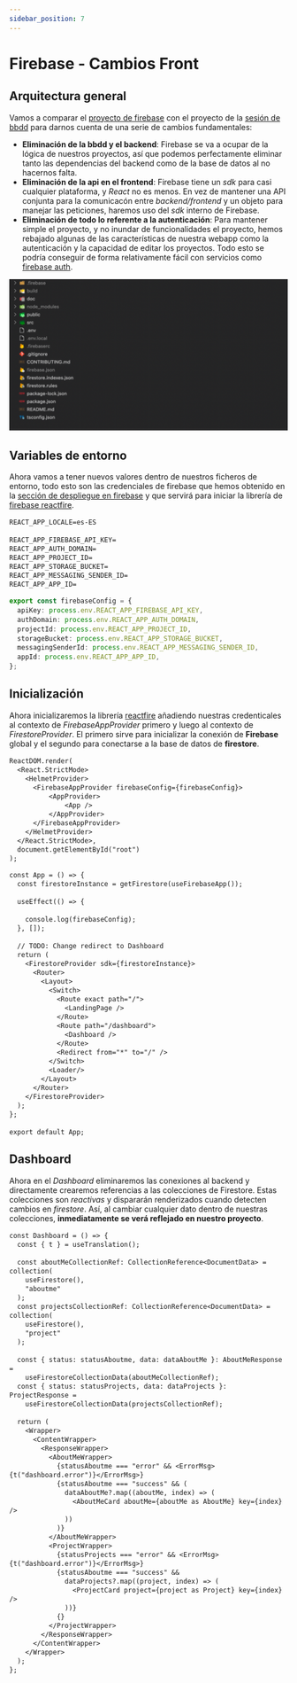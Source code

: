 ```yaml
---
sidebar_position: 7
---
```


# Firebase - Cambios Front

## Arquitectura general

Vamos a comparar el [proyecto de firebase](https://github.com/lucferbux/Taller-Firebase) con el proyecto de la [sesión de bbdd](https://github.com/lucferbux/Taller-BBDD) para darnos cuenta de una serie de cambios fundamentales:

* **Eliminación de la bbdd y el backend**: Firebase se va a ocupar de la lógica de nuestros proyectos, así que podemos perfectamente eliminar tanto las dependencias del backend como de la base de datos al no hacernos falta.
* **Eliminación de la api en el frontend**: Firebase tiene un *sdk* para casi cualquier plataforma, y *React* no es menos. En vez de mantener una API conjunta para la comunicacón entre *backend/frontend* y un objeto para manejar las peticiones, haremos uso del *sdk* interno de Firebase.
* **Eliminación de todo lo referente a la autenticación**: Para mantener simple el proyecto, y no inundar de funcionalidades el proyecto, hemos rebajado algunas de las características de nuestra webapp como la autenticación y la capacidad de editar los proyectos. Todo esto se podría conseguir de forma relativamente fácil con servicios como [firebase auth](https://firebase.google.com/docs/auth).

![Firebase Scaffolding](../../static/img/tutorial/firebase/1_scaffolding_firebase.png)

## Variables de entorno

Ahora vamos a tener nuevos valores dentro de nuestros ficheros de entorno, todo esto son las credenciales de firebase que hemos obtenido en la [sección de despliegue en firebase](../deployment/firebase#proyecto) y que servirá para iniciar la librería de [firebase reactfire](https://github.com/FirebaseExtended/reactfire).

```env title=".env"
REACT_APP_LOCALE=es-ES

REACT_APP_FIREBASE_API_KEY=
REACT_APP_AUTH_DOMAIN=
REACT_APP_PROJECT_ID=
REACT_APP_STORAGE_BUCKET=
REACT_APP_MESSAGING_SENDER_ID=
REACT_APP_APP_ID=
```

```ts title="src/utils/firebase.ts"
export const firebaseConfig = {
  apiKey: process.env.REACT_APP_FIREBASE_API_KEY,
  authDomain: process.env.REACT_APP_AUTH_DOMAIN,
  projectId: process.env.REACT_APP_PROJECT_ID,
  storageBucket: process.env.REACT_APP_STORAGE_BUCKET,
  messagingSenderId: process.env.REACT_APP_MESSAGING_SENDER_ID,
  appId: process.env.REACT_APP_APP_ID,
};
```

## Inicialización

Ahora inicializaremos la librería [reactfire](https://github.com/FirebaseExtended/reactfire) añadiendo nuestras credenticales al contexto de *FirebaseAppProvider* primero y luego al contexto de *FirestoreProvider*. El primero sirve para inicializar la conexión de **Firebase** global y el segundo para conectarse a la base de datos de **firestore**.

```tsx title="src/indext.tsx"
ReactDOM.render(
  <React.StrictMode>
    <HelmetProvider>
      <FirebaseAppProvider firebaseConfig={firebaseConfig}>
          <AppProvider>
              <App />
          </AppProvider>
      </FirebaseAppProvider>
    </HelmetProvider>
  </React.StrictMode>,
  document.getElementById("root")
);
```

```tsx title="src/app.tsx"
const App = () => {
  const firestoreInstance = getFirestore(useFirebaseApp());

  useEffect(() => {

    console.log(firebaseConfig);
  }, []);
  
  // TODO: Change redirect to Dashboard
  return (
    <FirestoreProvider sdk={firestoreInstance}>
      <Router>
        <Layout>
          <Switch>
            <Route exact path="/">
              <LandingPage />
            </Route>
            <Route path="/dashboard">
              <Dashboard />
            </Route>
            <Redirect from="*" to="/" />
          </Switch>
          <Loader/>
        </Layout>
      </Router>
    </FirestoreProvider>
  );
};

export default App;
```

## Dashboard

Ahora en el *Dashboard* eliminaremos las conexiones al backend y directamente crearemos referencias a las colecciones de Firestore. Estas colecciones son *reactivas* y dispararán renderizados cuando detecten cambios en *firestore*. Así, al cambiar cualquier dato dentro de nuestras colecciones, **inmediatamente se verá reflejado en nuestro proyecto**.

```tsx title="src/components/routes/Dashboard.tsx"
const Dashboard = () => {
  const { t } = useTranslation();

  const aboutMeCollectionRef: CollectionReference<DocumentData> = collection(
    useFirestore(),
    "aboutme"
  );
  const projectsCollectionRef: CollectionReference<DocumentData> = collection(
    useFirestore(),
    "project"
  );

  const { status: statusAboutme, data: dataAboutMe }: AboutMeResponse =
    useFirestoreCollectionData(aboutMeCollectionRef);
  const { status: statusProjects, data: dataProjects }: ProjectResponse =
    useFirestoreCollectionData(projectsCollectionRef);

  return (
    <Wrapper>
      <ContentWrapper>
        <ResponseWrapper>
          <AboutMeWrapper>
            {statusAboutme === "error" && <ErrorMsg>{t("dashboard.error")}</ErrorMsg>}
            {statusAboutme === "success" && (
              dataAboutMe?.map((aboutMe, index) => (
                <AboutMeCard aboutMe={aboutMe as AboutMe} key={index} />
              ))
            )}
          </AboutMeWrapper>
          <ProjectWrapper>
            {statusProjects === "error" && <ErrorMsg>{t("dashboard.error")}</ErrorMsg>}
            {statusAboutme === "success" &&
              dataProjects?.map((project, index) => (
                <ProjectCard project={project as Project} key={index} />
              ))}
            {}
          </ProjectWrapper>
        </ResponseWrapper>
      </ContentWrapper>
    </Wrapper>
  );
};
```
